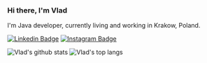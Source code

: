 ### Hi there, I'm Vlad

I'm Java developer, currently living and working in Krakow, Poland.

[![Linkedin Badge](https://img.shields.io/badge/-wlad031-blue?style=flat-square&logo=Linkedin&logoColor=white&link=https://www.linkedin.com/in/wlad031/)](https://www.linkedin.com/in/wlad031/)
[![Instagram Badge](https://img.shields.io/badge/-wlad031-purple?style=flat-square&logo=instagram&logoColor=white&link=https://instagram.com/wlad031/)](https://instagram.com/wlad031)

![Vlad's github stats](https://github-readme-stats.vercel.app/api?username=wlad031&show_icons=true&theme=default&disable_animations=true&count_private=true&hide_rank=true&include_all_commits=true&custom_title=GitHub%20Stats&line_height=20)
![Vlad's top langs](https://github-readme-stats.vercel.app/api/top-langs/?username=wlad031&exclude_repo=wlad031.github.io&hide=css,html&layout=compact)
